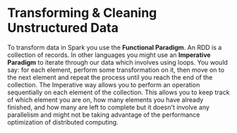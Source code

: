 # Transforming & Cleaning Unstructured Data

To transform data in Spark you use the **Functional Paradigm**. An RDD is a collection of records. In other languages you might use an **Imperative Paradigm** to iterate through our data which involves using loops. You would say: for each element, perform some transformation on it, then move on to the next element and repeat the process until you reach the end of the collection. The Imperative way allows you to perform an operation sequentially on each element of the collection. This allows you to keep track of which element you are on, how many elements you have already finished, and how many are left to complete but it doesn't involve any parallelism and might not be taking advantage of the performance optimization of distributed computing. 